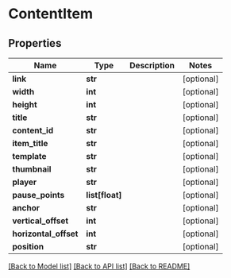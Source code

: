 # ContentItem

## Properties
Name | Type | Description | Notes
------------ | ------------- | ------------- | -------------
**link** | **str** |  | [optional] 
**width** | **int** |  | [optional] 
**height** | **int** |  | [optional] 
**title** | **str** |  | [optional] 
**content_id** | **str** |  | [optional] 
**item_title** | **str** |  | [optional] 
**template** | **str** |  | [optional] 
**thumbnail** | **str** |  | [optional] 
**player** | **str** |  | [optional] 
**pause_points** | **list[float]** |  | [optional] 
**anchor** | **str** |  | [optional] 
**vertical_offset** | **int** |  | [optional] 
**horizontal_offset** | **int** |  | [optional] 
**position** | **str** |  | [optional] 

[[Back to Model list]](../README.md#documentation-for-models) [[Back to API list]](../README.md#documentation-for-api-endpoints) [[Back to README]](../README.md)


